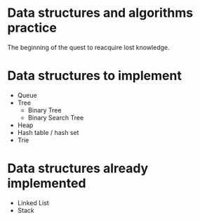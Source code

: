 # Data structures and algorithms practice
The beginning of the quest to reacquire lost knowledge.

# Data structures to implement
* Queue
* Tree
  * Binary Tree
  * Binary Search Tree
* Heap
* Hash table / hash set
* Trie

# Data structures already implemented
* Linked List
* Stack

